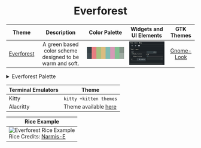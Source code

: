 <h1 align="center">Everforest</h1>

| Theme | Description | Color Palette | Widgets and UI Elements | GTK Themes |
| :---: | :---: | :---: | :---: | :---: |
| [Everforest](https://github.com/sainnhe/everforest) | A green based color scheme designed to be warm and soft. | ![Everforest Palette](./everforest_palette.png) | ![Everforest Widgets and UI Elements](./everforest.png) | [Gnome-Look](https://www.gnome-look.org/p/1695467) |

<details>
<summary>Everforest Palette</summary>

| Code | Colour             | Hex       | Code | Colour             | Hex       |
|------|--------------------|-----------|------|--------------------|-----------|
| 1    | Background         | `#343F44` | 9    | Background-bright  | `#3D484D` |
| 2    | Red                | `#E67E80` |	10	 | -									|						|
| 3    | Green              | `#A7C080` | 11   | -									|						|
| 4    | Yellow             | `#DBBC7F` | 12   | -									|						|
| 5	   | Blue	              | `#7FBBB3` | 13   | -									|						|
| 6    | Purple             | `#D699B6` | 14   | -									|						|
| 7    | Aqua               | `#83C092` | 15   | -									|						|
| 8    | Foreground         | `#859289` | 16	 | Foreground-Bright  | `#9DA9A0` |

</details> 

| Terminal Emulators | Theme	                                                                                  |
|--------------------|------------------------------------------------------------------------------------------|
| Kitty              | `kitty +kitten themes`                                                                   |
| Alacritty          | Theme available [here](https://gist.github.com/sainnhe/6432f83181c4520ea87b5211fed27950) |

| Rice Example |
| --- |
|![Everforest Rice Example](https://user-images.githubusercontent.com/109248529/247356751-87386519-cfb3-48d4-9b8d-2976411c8226.png) <!-- Image source (probably reddit or github) --> <br>Rice Credits: [Narmis-E](https://github.com/Narmis-E/openbox-everforest) |
